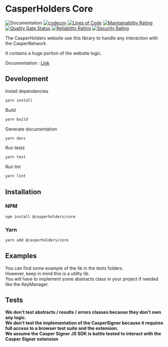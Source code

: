 # CasperHolders Core

![Documentation](https://casperholders.github.io/casperholderscore/badge.svg)
[![codecov](https://codecov.io/gh/casperholders/casperholderscore/branch/main/graph/badge.svg?token=6OTNGQO12U)](https://codecov.io/gh/casperholders/casperholderscore)
[![Lines of Code](https://sonarcloud.io/api/project_badges/measure?project=casperholders_casperholderscore&metric=ncloc)](https://sonarcloud.io/summary/new_code?id=casperholders_casperholderscore)
[![Maintainability Rating](https://sonarcloud.io/api/project_badges/measure?project=casperholders_casperholderscore&metric=sqale_rating)](https://sonarcloud.io/summary/new_code?id=casperholders_casperholderscore)
[![Quality Gate Status](https://sonarcloud.io/api/project_badges/measure?project=casperholders_casperholderscore&metric=alert_status)](https://sonarcloud.io/summary/new_code?id=casperholders_casperholderscore)
[![Reliability Rating](https://sonarcloud.io/api/project_badges/measure?project=casperholders_casperholderscore&metric=reliability_rating)](https://sonarcloud.io/summary/new_code?id=casperholders_casperholderscore)
[![Security Rating](https://sonarcloud.io/api/project_badges/measure?project=casperholders_casperholderscore&metric=security_rating)](https://sonarcloud.io/summary/new_code?id=casperholders_casperholderscore)

The CasperHolders website use this library to handle any interaction with the CasperNetwork.

It contains a huge portion of the website logic.

Documentation : [Link](https://casperholders.github.io/casperholderscore/)

## Development

Install dependencies

```bash
yarn install
```

Build

```bash
yarn build
```

Generate documentation

```bash
yarn docs
```

Run tests

```bash
yarn test
```

Run lint

```bash
yarn lint
```

## Installation

### NPM

```bash
npm install @casperholders/core
```

### Yarn

```bash
yarn add @casperholders/core
```

## Examples

You can find some example of the lib in the tests folders.  
However, keep in mind this is a utility lib.  
You will have to implement some abstracts class in your project if needed like the KeyManager.

## Tests

**We don't test abstracts / results / errors classes because they don't own any logic.  
We don't test the implementation of the CasperSigner because it requires full access to a browser test suite and the extension.  
We assume the Casper Signer JS SDK is battle tested to interact with the Casper Signer extension**
